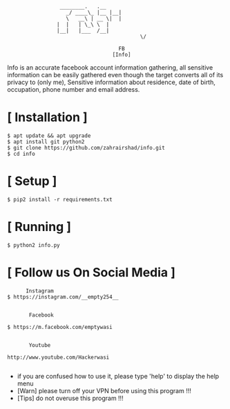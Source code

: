 

```
				 ________.   .__ 
			       _/ ____\_ |__ |__|
			       \   __\ | __ \|  |
				|  |   | \_\ \  |
				|__|   |___  /__|
                                           \/    
                                       
                                    FB
                                  [Info]
```
Info is an accurate facebook account information gathering, all sensitive information can be easily gathered even though the target converts all of its privacy to (only me), Sensitive information about residence, date of birth, occupation, phone number and email address.



# [ Installation ]
```
$ apt update && apt upgrade
$ apt install git python2
$ git clone https://github.com/zahrairshad/info.git
$ cd info
```

# [ Setup ]
```
$ pip2 install -r requirements.txt
```
# [ Running ]
```
$ python2 info.py
```

# [ Follow us On Social Media ]
```
      Instagram
$ https://instagram.com/__empty254__
 
 
       Facebook
       
$ https://m.facebook.com/emptywasi


       Youtube 
       
http://www.youtube.com/Hackerwasi


```


* if you are confused how to use it, please type 'help' to display the help menu
* [Warn] please turn off your VPN before using this program !!!
* [Tips] do not overuse this program !!!


